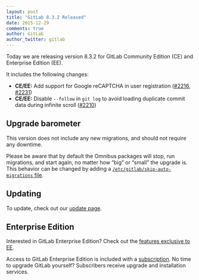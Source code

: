 ```yaml
---
layout: post
title: "GitLab 8.3.2 Released"
date: 2015-12-29
comments: true
author: GitLab
author_twitter: gitlab
---
```


Today we are releasing version 8.3.2 for GitLab Community Edition (CE) and
Enterprise Edition (EE).

It includes the following changes:

- **CE/EE:** Add support for Google reCAPTCHA in user registration ([#2216],
  [#2231])
- **CE/EE:** Disable `--follow` in `git log` to avoid loading duplicate commit
  data during infinite scroll ([#2210])

[#2210]: https://gitlab.com/gitlab-org/gitlab-ce/merge_requests/2210
[#2216]: https://gitlab.com/gitlab-org/gitlab-ce/merge_requests/2216
[#2231]: https://gitlab.com/gitlab-org/gitlab-ce/merge_requests/2231

<!-- more -->

## Upgrade barometer

This version does not include any new migrations, and should not require any
downtime.

Please be aware that by default the Omnibus packages will stop, run migrations,
and start again, no matter how “big” or “small” the upgrade is. This behavior
can be changed by adding a [`/etc/gitlab/skip-auto-migrations`
file](http://doc.gitlab.com/omnibus/update/README.html).

## Updating

To update, check out our [update page](https://about.gitlab.com/update).

## Enterprise Edition

Interested in GitLab Enterprise Edition? Check out the [features exclusive to
EE](http://about.gitlab.com/features/#enterprise).

Access to GitLab Enterprise Edition is included with a [subscription](http://www.gitlab.com/subscription/).
No time to upgrade GitLab yourself? Subscribers receive upgrade and installation
services.

